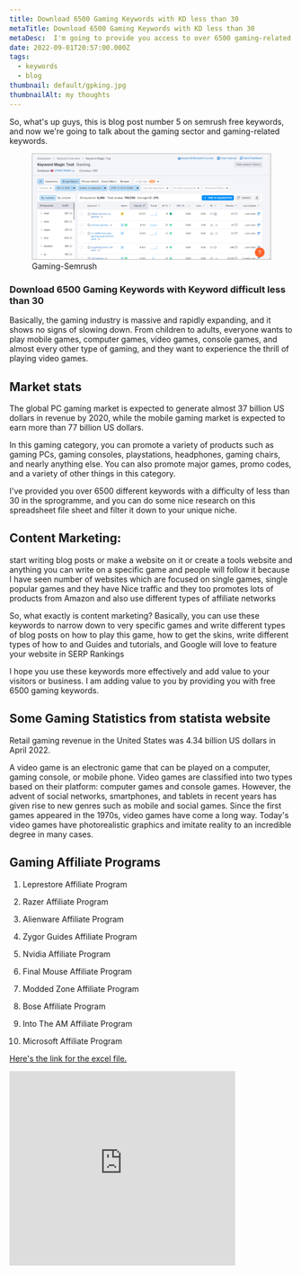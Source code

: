 ```yaml
---
title: Download 6500 Gaming Keywords with KD less than 30
metaTitle: Download 6500 Gaming Keywords with KD less than 30 
metaDesc:  I'm going to provide you access to over 6500 gaming-related keywords that you can use for your Business.
date: 2022-09-01T20:57:00.000Z
tags:
  - keywords
  - blog
thumbnail: default/gpking.jpg
thumbnailAlt: my thoughts
---
```


So, what's up guys, this is blog post number 5 on semrush free keywords, and now we're going to talk about the gaming sector and gaming-related keywords.

<figure > <img src="/images/keywords/gaming.png" width="auto" height="auto" alt="golf keywords" style="border: 1px solid #BBB" /> <figcaption>Gaming-Semrush</figcaption> </figure>

  ### Download 6500 Gaming Keywords with Keyword difficult less than 30  

Basically, the gaming industry is massive and rapidly expanding, and it shows no signs of slowing down. From children to adults, everyone wants to play mobile games, computer games, video games, console games, and almost every other type of gaming, and they want to experience the thrill of playing video games.

  

## Market stats

  

The global PC gaming market is expected to generate almost 37 billion US dollars in revenue by 2020, while the mobile gaming market is expected to earn more than 77 billion US dollars.

  
  

In this gaming category, you can promote a variety of products such as gaming PCs, gaming consoles, playstations, headphones, gaming chairs, and nearly anything else. You can also promote major games, promo codes, and a variety of other things in this category.

  

I've provided you over 6500 different keywords with a difficulty of less than 30 in the sprogramme, and you can do some nice research on this spreadsheet file sheet and filter it down to your unique niche.

  

## Content Marketing:

  

start writing blog posts or make a website on it or create a tools website and anything you can write on a specific game and people will follow it because I have seen number of websites which are focused on single games, single popular games and they have Nice traffic and they too promotes lots of products from Amazon and also use different types of affiliate networks

  

So, what exactly is content marketing? Basically, you can use these keywords to narrow down to very specific games and write different types of blog posts on how to play this game, how to get the skins, write different types of how to and Guides and tutorials, and Google will love to feature your website in SERP Rankings

  

I hope you use these keywords more effectively and add value to your visitors or business. I am adding value to you by providing you with free 6500 gaming keywords.

  
  
  
  
  
  
  
  
  
  
  

## Some Gaming Statistics from statista website

  
  
  
  

Retail gaming revenue in the United States was 4.34 billion US dollars in April 2022.

  
  
  
  

A video game is an electronic game that can be played on a computer, gaming console, or mobile phone. Video games are classified into two types based on their platform: computer games and console games. However, the advent of social networks, smartphones, and tablets in recent years has given rise to new genres such as mobile and social games. Since the first games appeared in the 1970s, video games have come a long way. Today's video games have photorealistic graphics and imitate reality to an incredible degree in many cases.

  
  
  
  
  
## Gaming Affiliate Programs

1.  Leprestore Affiliate Program
    
2.  Razer Affiliate Program
    
3.  Alienware Affiliate Program
    
4.  Zygor Guides Affiliate Program
    
5.  Nvidia Affiliate Program
    
6.  Final Mouse Affiliate Program
    
7.  Modded Zone Affiliate Program
    
8.  Bose Affiliate Program
    
9.  Into The AM Affiliate Program
    
10.  Microsoft Affiliate Program
    

  
  
  
  
  
  
  
  
  
  

[Here's the link for the excel file.](https://1drv.ms/x/s!AlktrXR9iw3mhTpz4NzUExB-3plA?e=VwQeM6)

  
  
  


  
  

<iframe src="https://onedrive.live.com/embed?cid=E60D8B7D74AD2D59&resid=E60D8B7D74AD2D59%21698&authkey=AAae3K2KFb9fdHk&em=2" width="402" height="346" frameborder="0" scrolling="no"></iframe>